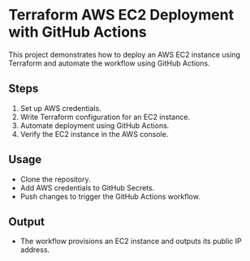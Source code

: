 # Terraform AWS EC2 Deployment with GitHub Actions

This project demonstrates how to deploy an AWS EC2 instance using Terraform and automate the workflow using GitHub Actions.

## Steps
1. Set up AWS credentials.
2. Write Terraform configuration for an EC2 instance.
3. Automate deployment using GitHub Actions.
4. Verify the EC2 instance in the AWS console.

## Usage
- Clone the repository.
- Add AWS credentials to GitHub Secrets.
- Push changes to trigger the GitHub Actions workflow.

## Output
- The workflow provisions an EC2 instance and outputs its public IP address.
